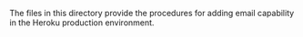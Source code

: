 The files in this directory provide the procedures for adding email capability in the Heroku production environment.
